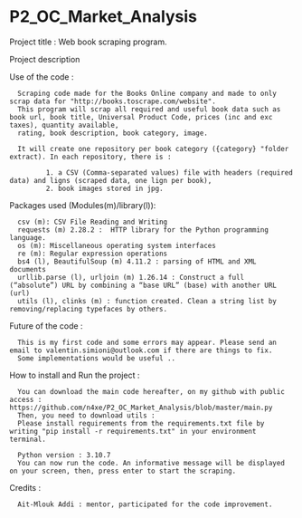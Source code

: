 # P2_OC_Market_Analysis

Project title : 
      Web book scraping program.

Project description
  
  Use of the code : 
  
      Scraping code made for the Books Online company and made to only scrap data for "http://books.toscrape.com/website".
      This program will scrap all required and useful book data such as book url, book title, Universal Product Code, prices (inc and exc taxes), quantity available, 
      rating, book description, book category, image.

      It will create one repository per book category ({category} "folder extract). In each repository, there is :

             1. a CSV (Comma-separated values) file with headers (required data) and ligns (scraped data, one lign per book),
             2. book images stored in jpg.
  
  Packages used (Modules(m)/library(l)): 
      
      csv (m): CSV File Reading and Writing
      requests (m) 2.28.2 :  HTTP library for the Python programming language.
      os (m): Miscellaneous operating system interfaces
      re (m): Regular expression operations
      bs4 (l), BeautifulSoup (m) 4.11.2 : parsing of HTML and XML documents
      urllib.parse (l), urljoin (m) 1.26.14 : Construct a full (“absolute”) URL by combining a “base URL” (base) with another URL (url)
      utils (l), clinks (m) : function created. Clean a string list by removing/replacing typefaces by others. 
  
  Future of the code : 
      
      This is my first code and some errors may appear. Please send an email to valentin.simioni@outlook.com if there are things to fix.
      Some implementations would be useful ..
      
How to install and Run the project :

      You can download the main code hereafter, on my github with public access : https://github.com/n4xe/P2_OC_Market_Analysis/blob/master/main.py
      Then, you need to download utils : 
      Please install requirements from the requirements.txt file by writing "pip install -r requirements.txt" in your environment terminal. 

      Python version : 3.10.7
      You can now run the code. An informative message will be displayed on your screen, then, press enter to start the scraping.

Credits : 

      Ait-Mlouk Addi : mentor, participated for the code improvement.
